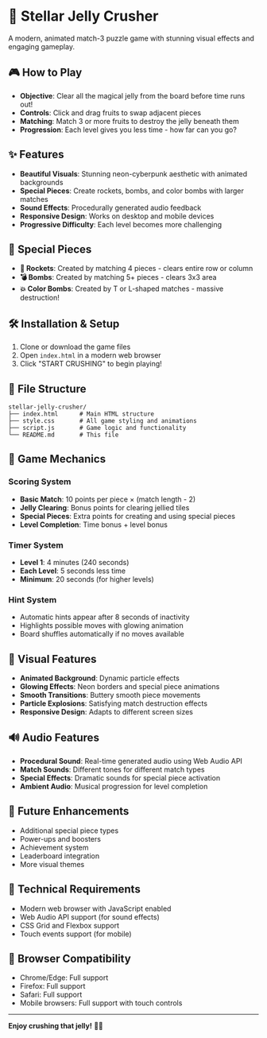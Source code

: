# 🍯 Stellar Jelly Crusher

A modern, animated match-3 puzzle game with stunning visual effects and engaging gameplay.

## 🎮 How to Play

- **Objective**: Clear all the magical jelly from the board before time runs out!
- **Controls**: Click and drag fruits to swap adjacent pieces
- **Matching**: Match 3 or more fruits to destroy the jelly beneath them
- **Progression**: Each level gives you less time - how far can you go?

## ✨ Features

- **Beautiful Visuals**: Stunning neon-cyberpunk aesthetic with animated backgrounds
- **Special Pieces**: Create rockets, bombs, and color bombs with larger matches
- **Sound Effects**: Procedurally generated audio feedback
- **Responsive Design**: Works on desktop and mobile devices
- **Progressive Difficulty**: Each level becomes more challenging

## 🚀 Special Pieces

- **🚀 Rockets**: Created by matching 4 pieces - clears entire row or column
- **💣 Bombs**: Created by matching 5+ pieces - clears 3x3 area
- **💥 Color Bombs**: Created by T or L-shaped matches - massive destruction!

## 🛠️ Installation & Setup

1. Clone or download the game files
2. Open `index.html` in a modern web browser
3. Click "START CRUSHING" to begin playing!

## 📁 File Structure

```
stellar-jelly-crusher/
├── index.html      # Main HTML structure
├── style.css       # All game styling and animations
├── script.js       # Game logic and functionality
└── README.md       # This file
```

## 🎯 Game Mechanics

### Scoring System
- **Basic Match**: 10 points per piece × (match length - 2)
- **Jelly Clearing**: Bonus points for clearing jellied tiles
- **Special Pieces**: Extra points for creating and using special pieces
- **Level Completion**: Time bonus + level bonus

### Timer System
- **Level 1**: 4 minutes (240 seconds)
- **Each Level**: 5 seconds less time
- **Minimum**: 20 seconds (for higher levels)

### Hint System
- Automatic hints appear after 8 seconds of inactivity
- Highlights possible moves with glowing animation
- Board shuffles automatically if no moves available

## 🎨 Visual Features

- **Animated Background**: Dynamic particle effects
- **Glowing Effects**: Neon borders and special piece animations
- **Smooth Transitions**: Buttery smooth piece movements
- **Particle Explosions**: Satisfying match destruction effects
- **Responsive Design**: Adapts to different screen sizes

## 🔊 Audio Features

- **Procedural Sound**: Real-time generated audio using Web Audio API
- **Match Sounds**: Different tones for different match types
- **Special Effects**: Dramatic sounds for special piece activation
- **Ambient Audio**: Musical progression for level completion

## 🌟 Future Enhancements

- Additional special piece types
- Power-ups and boosters
- Achievement system
- Leaderboard integration
- More visual themes

## 🔧 Technical Requirements

- Modern web browser with JavaScript enabled
- Web Audio API support (for sound effects)
- CSS Grid and Flexbox support
- Touch events support (for mobile)

## 🎪 Browser Compatibility

- Chrome/Edge: Full support
- Firefox: Full support
- Safari: Full support
- Mobile browsers: Full support with touch controls

---

**Enjoy crushing that jelly!** 🍯✨ 